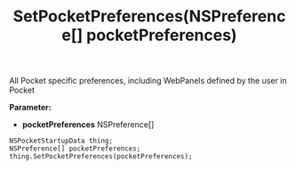 ﻿---
uid: crmscript_ref_NSPocketStartupData_SetPocketPreferences
title: SetPocketPreferences(NSPreference[] pocketPreferences)
intellisense: NSPocketStartupData.SetPocketPreferences
keywords: NSPocketStartupData, GetPocketPreferences
so.topic: reference
---

All Pocket specific preferences, including WebPanels defined by the user in Pocket

**Parameter:** 
 - **pocketPreferences** NSPreference[]

```crmscript
NSPocketStartupData thing;
NSPreference[] pocketPreferences;
thing.SetPocketPreferences(pocketPreferences);
```

